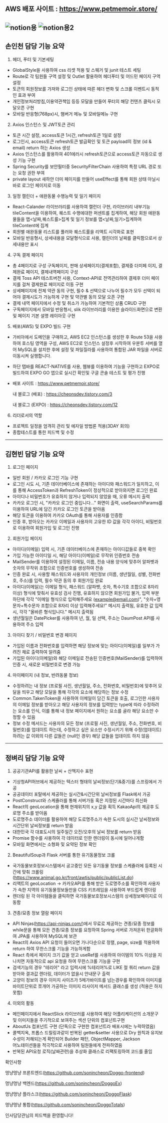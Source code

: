 
## AWS 배포 사이트 : https://www.petmemoir.store/
![notion용](https://github.com/sonincheon/Doggo-frontend/assets/142462485/c23a0c72-e634-4726-a5ac-dff07aef02aa)
![notion용2](https://github.com/sonincheon/Doggo-frontend/assets/142462485/7b5170f2-9ee8-4909-a375-88005d807c9a)
---
## 손인천 담당 기능 요약 ##

1. 헤더, 푸터 및 기본세팅
  - GlobalStyle을 사용하여 css 리셋 적용 및 스웨거 및 junit 테스트 세팅
  - Route로 각 팀원들 구역 설정 및 Outlet 활용하여 헤더푸터 및 어드민
    페이지 구역 설정
  - 토큰의 회원정보를 가져와 로그인 상태에 따른 헤더 변화 및 스크롤
    이벤트시 동적인 효과 부여
  - 개인정보처리방침,이용약관책임 등등 모달을 만들어 푸터의 해당 컨텐츠
    클릭시 모달오픈 구현
  - 모바일 반응형(768px)시, 햄버거 메뉴 및 모바일메뉴 구현
    
2. Axios 인스턴스 및 JWT토큰 관리
  - 토큰 시간 설정, access토큰 1시간, refresh토큰 1일로 설정 
  - 로그인시, access토큰 refresh토큰 발급확인 및 토큰 payload의 정보
    (id & email) return 하는 Axios 생성  
  - Axios 인스턴스를 활용하여 401에러시 refresh토큰으로 access토큰
    자동으로 생성 기능 구현
  - Spring Security를 보안필터중 SecurityFilterChain 사용하여 특정
    URL 경로 또는 요청 권한 부여
  - private layout 새하얀 더미 페이지를 만들어 useEffect를 통해 회원
    상태 아닐시 바로 로그인 페이지로 이동

3. 일정 캘린더 + 애완동물 수행능력 및 일기 페이지
  - React-Calander 라이브러리를 사용하여 캘런더 구현, 라이브러리 내부기능
    tileContent을 이용하여, 퀘스트 수행에대한 퍼센트를 집계하여, 해당 회원
    애완동물들을 맵<날짜,퀘스트률>집계 및 일기 정보를 맵<날짜,일기>집계하여
    tileContent에 집계
  - 회원별 애완동물 리스트를 풀러와 퀘스트률을 리액트 시각화로 표현
  - 모바일 반응형시, 상세내용을 모달형식으로 사용, 캘린더의 날짜를
    클릭함으로서 상세내용만 표시

4. 구독 결제 페이지
  - 총 4페이지로 구성 구독페이지, 판매 상세페이지(결제포함), 결제중 더미페
    이지, 결제완료 페이지, 결제내역페이지 구성
  - 결제 Toss API 테스트버전 사용, Context-API로 전역관리하여 결제후 더미
    페이지를 걸쳐 결제완료 페이지로 이동 구현
  - 상세페이지에 전체 약관 동의 구현, 필수 & 선택으로 나누어 필수가 모두
    선택이 되어야 결제시도가 가능하게 구현 및 약관별 동의 모달 오픈 구현
  - 결제 내역 페이지에서 수정 및 취소가 가능하여 기본적인 상품 CRUD 구현 
  - 구독페이지에서 모바일 반응형시, slik 라이브러리를 이용한 슬라이드화면으로
    변환 및 페이지 기본 설명 레이아웃 구현

5. 배포(AWS) 및 EXPO 빌드 구현
  - 가비아에서 도메인을 구매하고, AWS EC2 인스턴스를 생성한 후 Route 53을
    사용하여 호스팅 영역을 구성, AWS EC2로 인스턴스 설정후 시작하여 우분투
    서버를 열어 MySQL을 설치한 후에 설정 및 파일질라를 사용하여 통합된 JAR
    파일을 서버로 이동시켜 실행합니다.
  - 하단 탭바를 REACT-NATIVE를 사용, 웹뷰를 이용하여 기능을 구현하고 EXPO로
    빌드하여 EXPO GO 앱으로 실시간 확인및 구글 콘솔 테스트 및 평가 진행
  - 배포 사이트 : https://www.petmemoir.store/

    내 블로그 (배포) : https://cheonsdev.tistory.com/3
    
    내 블로그 (EXPO) : https://cheonsdev.tistory.com/12

6. 리더로서의 역할
  - 프로젝트 일정을 엄격히 관리 및 에자일 방법론 적용(3DAY 회의)
  - 종합테스트를 통한 피드백 및 수정

---
## 김현빈 담당 기능 요약 ##

1. 로그인 페이지
  - 일반 회원 / 카카오 로그인 기능 구현
  - 로그인 시도 시, 기존 데이터베이스에 존재하는 아이디와 패스워드가 일치하고,
    이를 통해 AccessToken과 RefreshToken이 정상적으로 받아와지면 로그인 완료
  - 아이디나 비밀번호가 유효하지 않거나 입력되지 않았을 때, 오류 메시지 출력
  - 카카오 로그인 시, "카카오 로그인 중입니다..." 화면이 출력,
    useSearchParams를 이용하여 URL에 담긴 카카오 로그인 토큰을 받아옴
  - 해당 토큰을 이용하여 카카오 OAuth를 통해 사용자를 인증함
  - 인증 후, 받아오는 카카오 이메일과 사용자의 고유한 ID 값을 각각
    아이디, 비밀번호로 이용하여 회원가입 및 로그인 진행
    
2. 회원가입 페이지
  - 아이디(이메일) 입력 시, 기존 데이터베이스에 존재하는 아이디값들로 중복 확인
  - 가입 가능한 아이디일 시, 해당 아이디(이메일)로 무작위 인증번호 전송
  - MailSender를 이용하여 설정된 이메일, 이름, 전송 내용 양식에 맞추어
    알파벳과 숫자의 무작위 조합으로 인증번호를 생성하여 전송
  - 인증 완료 시, 사용할 패스워드와 사용자의 개인정보 (이름, 생년월일, 성별, 전화번호, 주소)를
    입력, 필수 약관 동의 후 회원가입 완료
  - 아이디(이메일)는 이메일 형식, 패스워드 (알파벳, 숫자, 특수기호 조합으로 8자리 이상) 형식에
    맞춰서 유효성 검사 진행, 유효하지 않으면 회원가입 불가, 입력 부분 하단에 각각
    "이메일 형식으로 입력해주세요 (example@email.com)", "숫자+영문자+특수문자 조합으로 8자리 이상 입력해주세요!"
    메시지 출력됨, 유효한 값 입력 시, 각각 "올바른 형식입니다." 메시지 출력됨
  - 생년월일은 DatePicker를 사용하여 년, 월, 일 선택, 주소는 DaumPost API를 사용하여 주소 입력

3. 아이디 찾기 / 비밀번호 변경 페이지
  - 가입된 이름과 전화번호를 입력하면 해당 정보에 맞는 아이디(이메일)를 일부가 가려진 채로 출력하여 알려줌
  - 가입된 아이디(이메일)와 해당 이메일로 전송된 인증번호(MailSender)를 입력하여 인증 시,
    새로운 비밀번호로 변경 가능


4. 마이페이지 (내 정보, 반려동물 정보)
  - 수정하려는 내 정보 (프로필 사진, 생년월일, 주소, 전화번호, 비밀번호)에 맞추어 모달을 띄우고
    해당 모달을 통해 각각의 요소에 해당하는 정보 수정
  - Common.TakenToken을 사용하여 이메일이 담긴 토큰을 호출, 로그인한 사용자의 이메일 정보를 받아오고
    해당 사용자의 정보를 입력받는 type에 따라 수정하려는 요소를 인식, 이를 통해 내 정보 페이지에서 원하는
    요소를 골라 해당 요소만 수정할 수 있음
  - 정보 수정 메서드는 사용자의 모든 정보 (프로필 사진, 생년월일, 주소, 전화번호, 비밀번호)를
    업데이트 하는데, 수정하고 싶은 요소만 수정시키기 위해 수정(업데이트)하려는 값 이외의
    다른 값들은 (null인 경우) 해당 값들을 업데이트 하지 않음

---
## 정벼리 담당 기능 요약 ##

1. 공공기관API를 활용한 날씨 + 산책지수 표현
 - 기상청API허브에서 제공하는 텍스터 형태의 날씨정보(단기&중기)를 
    스프링에서 가공
 - 공공데이터 포탈에서 제공하는 실시간&시간단위 날씨정보를 Flask에서 가공
 - PostConstruct와 스케쥴러를 통해 서버가동 혹은 지정된 시간마다 최신화
 - React의 geoLocation을 통해 현재위치의 x,y 값을 획득 KakaoApi의 
   제공후 도로명 주소를 받아옴
 - 도로명주소 데이터를 활용하여 해당 도로명주소가 속한 도시의 실시간 
   날씨정보와 시간단위 날씨정보를 return 받음
 - 대한민국 각 대표도시의 일주일간 오전/오후의 날씨 정보를 return 받음
 - Promise 함수를 사용하여 각 데이터로 인한 렌더링이 동시에 일어나게함
 - 모바일 화면에서는 소형화 및 요약된 정보 확인

2. BeautifulSoup과 Flask 서버를 통한 유기동물정보 크롤
 - 국가동물보호정보시스템에서 공고중인 모든 유기동물 정보를 스케쥴러에 
   등록된 시간에 맞춰 크롤링 
  (https://www.animal.go.kr/front/awtis/public/publicList.do)
 - 리액트의 geoLocation -> 카카오API를 통해 받은 도로명주소를 확인하여 
   사용자가 속한 지역의 유기동물정보들만을 CSS 키프레임을 사용하여 
   부드럽게 렌더링
 - 렌더링 된 각 아이템들을 클릭하면 국가동물보호정보시스템의 
   상세정보페이지로 이동함

3. 견종/묘종 정보 열람 페이지

 - API Ninjas(https://api-ninjas.com/)에서 무료로 제공하는 견종/묘종 
   정보를 while문을 통해 모든 견종/묘종 정보를 요청하여 Spring 서버로 
   가져온뒤 한글화하여 JPA를 사용하여 MySQL에 보관
 - React의 Axios API 요청이 들어오면 가나다순으로 정렬, page, size를 
   적용하여 return 하여 무한스크롤 기능을 가능하게함
 - React 측에서 페이지 크기 값을 얻고 useRef를 사용하여 아이템의 10% 
   이상을 지나치면 자동적으로 api 요청을 하여 무한스크롤 기능을 구현
 - 검색기능의 경우 "테리어" 라고 입력시에 %테리어%로 LIKE 절 쿼리 return 
   값을 받아와 결과값 렌더링, 데이터가 없을시 안내문구 출력
 - 고양이 정보의 경우 이미지 사이즈가 5메가바이트를 넘는경우를 확인하여 
   이미지를 바이트단위로 쪼개어 가공하는 이미지 리사이저 메서드 클래스를 
   생성 (적용은 하지 못함)

4. 이외의 활동
 - 메인페이지에서 ReactSlick 라이브러를 사용하여 해당 어플리케이션의 
   소개문구 및 이미지들을 주기적으로 보여주는 섹션 단위의 컴포넌트구현
 - AboutUs 컴포넌트 구현 (단독으로 구현한 컴포넌트라 배포시에는 
    누락하였음)
 - 콜백지옥, 프롭스 드릴링과같이 반복된 getter&setter 사용으로 Dry 원칙과
   유지보수성이 저해되는게 확인되어 Builder 패턴, ObjectMapper, Jackson   
   어노테이션들을 적극적으로 사용하여 팀원들에게 전파하였음
 - 반복된 API요청 로직(날짜관련)을 추상화 클래스로 리팩토링하여 코드를 줄임

확인사항

멍냥멍냥 프론트엔드(https://github.com/sonincheon/Doggo-frontend)

멍냥멍냥 백엔드(https://github.com/sonincheon/DoggoEx)

멍냥멍냥 플라스크(https://github.com/sonincheon/DoggoFlask)

멍냥멍냥 통합(https://github.com/sonincheon/DoggoTotals)

인사담당관님의 피드백을 환영합니다!
